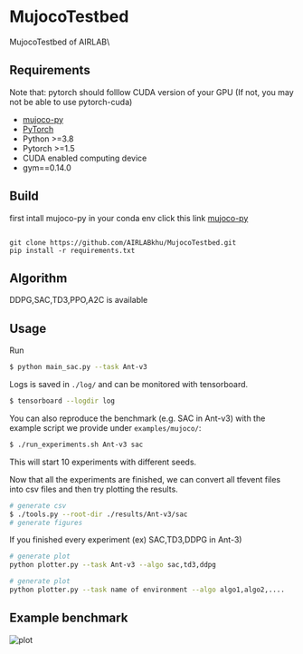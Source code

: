 # MujocoTestbed

MujocoTestbed of AIRLAB\


## Requirements
Note that: pytorch should folllow CUDA version of your GPU (If not, you may not be able to use pytorch-cuda)
*   [mujoco-py](https://github.com/AIRLABkhu/Manuals/tree/main/Reinforcement%20Learning/Mujoco)
*   [PyTorch](http://pytorch.org/)
* Python >=3.8
* Pytorch >=1.5
* CUDA enabled computing device
* gym==0.14.0

## Build

first intall mujoco-py in your conda env click this link  [mujoco-py](https://github.com/AIRLABkhu/Manuals/tree/main/Reinforcement%20Learning/Mujoco)
<pre><code>
git clone https://github.com/AIRLABkhu/MujocoTestbed.git
pip install -r requirements.txt
</code></pre>

## Algorithm
DDPG,SAC,TD3,PPO,A2C is available

## Usage


Run

```bash
$ python main_sac.py --task Ant-v3
```

Logs is saved in `./log/` and can be monitored with tensorboard.

```bash
$ tensorboard --logdir log
```

You can also reproduce the benchmark (e.g. SAC in Ant-v3) with the example script we provide under `examples/mujoco/`:

```bash
$ ./run_experiments.sh Ant-v3 sac
```

This will start 10 experiments with different seeds.

Now that all the experiments are finished, we can convert all tfevent files into csv files and then try plotting the results.

```bash
# generate csv
$ ./tools.py --root-dir ./results/Ant-v3/sac
# generate figures
```

If you finished every experiment (ex) SAC,TD3,DDPG in Ant-3)

```bash
# generate plot
python plotter.py --task Ant-v3 --algo sac,td3,ddpg
```
```bash
# generate plot
python plotter.py --task name of environment --algo algo1,algo2,....
```
## Example benchmark
![plot](https://user-images.githubusercontent.com/75155964/191147165-8cf75e1a-3ff4-4e81-8dc6-54ceff336961.png)
